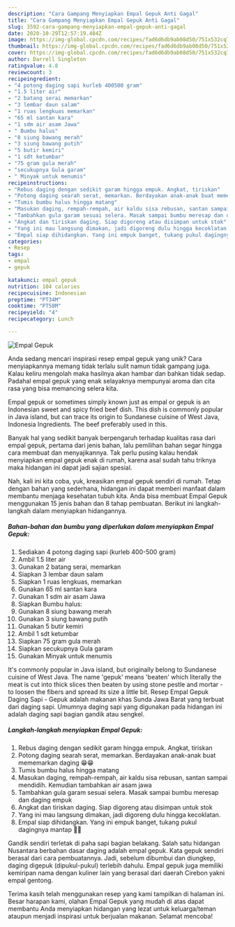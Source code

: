 ```yaml
---
description: "Cara Gampang Menyiapkan Empal Gepuk Anti Gagal"
title: "Cara Gampang Menyiapkan Empal Gepuk Anti Gagal"
slug: 3592-cara-gampang-menyiapkan-empal-gepuk-anti-gagal
date: 2020-10-29T12:57:19.484Z
image: https://img-global.cpcdn.com/recipes/fad6d6db9ab08d50/751x532cq70/empal-gepuk-foto-resep-utama.jpg
thumbnail: https://img-global.cpcdn.com/recipes/fad6d6db9ab08d50/751x532cq70/empal-gepuk-foto-resep-utama.jpg
cover: https://img-global.cpcdn.com/recipes/fad6d6db9ab08d50/751x532cq70/empal-gepuk-foto-resep-utama.jpg
author: Darrell Singleton
ratingvalue: 4.8
reviewcount: 3
recipeingredient:
- "4 potong daging sapi kurleb 400500 gram"
- "1.5 liter air"
- "2 batang serai memarkan"
- "3 lembar daun salam"
- "1 ruas lengkuas memarkan"
- "65 ml santan kara"
- "1 sdm air asam Jawa"
- " Bumbu halus"
- "8 siung bawang merah"
- "3 siung bawang putih"
- "5 butir kemiri"
- "1 sdt ketumbar"
- "75 gram gula merah"
- "secukupnya Gula garam"
- " Minyak untuk menumis"
recipeinstructions:
- "Rebus daging dengan sedikit garam hingga empuk. Angkat, tiriskan"
- "Potong daging searah serat, memarkan. Berdayakan anak-anak buat mememarkan daging 😁😁"
- "Tumis bumbu halus hingga matang"
- "Masukan daging, rempah-rempah, air kaldu sisa rebusan, santan sampai mendidih. Kemudian tambahkan air asam jawa"
- "Tambahkan gula garam sesuai selera. Masak sampai bumbu meresap dan daging empuk"
- "Angkat dan tiriskan daging. Siap digoreng atau disimpan untuk stok"
- "Yang ini mau langsung dimakan, jadi digoreng dulu hingga kecoklatan."
- "Empal siap dihidangkan. Yang ini empuk banget, tukang pukul dagingnya mantap 🥰🥰"
categories:
- Resep
tags:
- empal
- gepuk

katakunci: empal gepuk 
nutrition: 104 calories
recipecuisine: Indonesian
preptime: "PT34M"
cooktime: "PT58M"
recipeyield: "4"
recipecategory: Lunch

---
```



![Empal Gepuk](https://img-global.cpcdn.com/recipes/fad6d6db9ab08d50/751x532cq70/empal-gepuk-foto-resep-utama.jpg)

Anda sedang mencari inspirasi resep empal gepuk yang unik? Cara menyiapkannya memang tidak terlalu sulit namun tidak gampang juga. Kalau keliru mengolah maka hasilnya akan hambar dan bahkan tidak sedap. Padahal empal gepuk yang enak selayaknya mempunyai aroma dan cita rasa yang bisa memancing selera kita.

Empal gepuk or sometimes simply known just as empal or gepuk is an Indonesian sweet and spicy fried beef dish. This dish is commonly popular in Java island, but can trace its origin to Sundanese cuisine of West Java, Indonesia Ingredients. The beef preferably used in this.

Banyak hal yang sedikit banyak berpengaruh terhadap kualitas rasa dari empal gepuk, pertama dari jenis bahan, lalu pemilihan bahan segar hingga cara membuat dan menyajikannya. Tak perlu pusing kalau hendak menyiapkan empal gepuk enak di rumah, karena asal sudah tahu triknya maka hidangan ini dapat jadi sajian spesial.


Nah, kali ini kita coba, yuk, kreasikan empal gepuk sendiri di rumah. Tetap dengan bahan yang sederhana, hidangan ini dapat memberi manfaat dalam membantu menjaga kesehatan tubuh kita. Anda bisa membuat Empal Gepuk menggunakan 15 jenis bahan dan 8 tahap pembuatan. Berikut ini langkah-langkah dalam menyiapkan hidangannya.

<!--inarticleads1-->

##### Bahan-bahan dan bumbu yang diperlukan dalam menyiapkan Empal Gepuk:

1. Sediakan 4 potong daging sapi (kurleb 400-500 gram)
1. Ambil 1.5 liter air
1. Gunakan 2 batang serai, memarkan
1. Siapkan 3 lembar daun salam
1. Siapkan 1 ruas lengkuas, memarkan
1. Gunakan 65 ml santan kara
1. Gunakan 1 sdm air asam Jawa
1. Siapkan  Bumbu halus:
1. Gunakan 8 siung bawang merah
1. Gunakan 3 siung bawang putih
1. Gunakan 5 butir kemiri
1. Ambil 1 sdt ketumbar
1. Siapkan 75 gram gula merah
1. Siapkan secukupnya Gula garam
1. Gunakan  Minyak untuk menumis


It&#39;s commonly popular in Java island, but originally belong to Sundanese cuisine of West Java. The name &#39;gepuk&#39; means &#39;beaten&#39; which literally the meat is cut into thick slices then beaten by using stone pestle and mortar - to loosen the fibers and spread its size a little bit. Resep Empal Gepuk Daging Sapi - Gepuk adalah makanan khas Sunda Jawa Barat yang terbuat dari daging sapi. Umumnya daging sapi yang digunakan pada hidangan ini adalah daging sapi bagian gandik atau sengkel. 

<!--inarticleads2-->

##### Langkah-langkah menyiapkan Empal Gepuk:

1. Rebus daging dengan sedikit garam hingga empuk. Angkat, tiriskan
1. Potong daging searah serat, memarkan. Berdayakan anak-anak buat mememarkan daging 😁😁
1. Tumis bumbu halus hingga matang
1. Masukan daging, rempah-rempah, air kaldu sisa rebusan, santan sampai mendidih. Kemudian tambahkan air asam jawa
1. Tambahkan gula garam sesuai selera. Masak sampai bumbu meresap dan daging empuk
1. Angkat dan tiriskan daging. Siap digoreng atau disimpan untuk stok
1. Yang ini mau langsung dimakan, jadi digoreng dulu hingga kecoklatan.
1. Empal siap dihidangkan. Yang ini empuk banget, tukang pukul dagingnya mantap 🥰🥰


Gandik sendiri terletak di paha sapi bagian belakang. Salah satu hidangan Nusantara berbahan dasar daging adalah empal gepuk. Kata gepuk sendiri berasal dari cara pembuatannya. Jadi, sebelum dibumbui dan diungkep, daging digepuk (dipukul-pukul) terlebih dahulu. Empal gepuk juga memiliki kemiripan nama dengan kuliner lain yang berasal dari daerah Cirebon yakni empal gentong. 

Terima kasih telah menggunakan resep yang kami tampilkan di halaman ini. Besar harapan kami, olahan Empal Gepuk yang mudah di atas dapat membantu Anda menyiapkan hidangan yang lezat untuk keluarga/teman ataupun menjadi inspirasi untuk berjualan makanan. Selamat mencoba!
